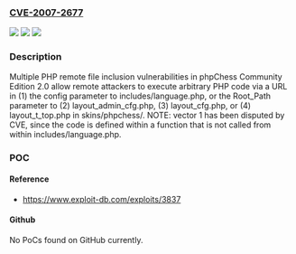 ### [CVE-2007-2677](https://cve.mitre.org/cgi-bin/cvename.cgi?name=CVE-2007-2677)
![](https://img.shields.io/static/v1?label=Product&message=n%2Fa&color=blue)
![](https://img.shields.io/static/v1?label=Version&message=n%2Fa&color=blue)
![](https://img.shields.io/static/v1?label=Vulnerability&message=n%2Fa&color=brighgreen)

### Description

Multiple PHP remote file inclusion vulnerabilities in phpChess Community Edition 2.0 allow remote attackers to execute arbitrary PHP code via a URL in (1) the config parameter to includes/language.php, or the Root_Path parameter to (2) layout_admin_cfg.php, (3) layout_cfg.php, or (4) layout_t_top.php in skins/phpchess/.  NOTE: vector 1 has been disputed by CVE, since the code is defined within a function that is not called from within includes/language.php.

### POC

#### Reference
- https://www.exploit-db.com/exploits/3837

#### Github
No PoCs found on GitHub currently.

